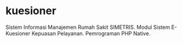 # kuesioner
Sistem Informasi Manajemen Rumah Sakit SIMETRIS.
Modul Sistem E-Kuesioner Kepuasan Pelayanan.
Pemrograman PHP Native.

